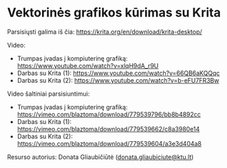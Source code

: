 # Vektorinės grafikos kūrimas su Krita

Parsisiųsti galima iš čia: https://krita.org/en/download/krita-desktop/

Video:
* Trumpas įvadas į kompiuterinę grafiką: https://www.youtube.com/watch?v=xlqH9dA_r9U
* Darbas su Krita (1): https://www.youtube.com/watch?v=66QB6aKQQqc
* Darbas su Krita (2): https://www.youtube.com/watch?v=b-eFU7FR3Bw

Video šaltiniai parsisiuntimui:
* Trumpas įvadas į kompiuterinę grafiką: https://vimeo.com/blaztoma/download/779539796/bb8b4892cc
* Darbas su Krita (1): https://vimeo.com/blaztoma/download/779539662/c8a3980e14
* Darbas su Krita (2): https://vimeo.com/blaztoma/download/779539604/a3e3d404a8

Resurso autorius: Donata Gliaubičiūtė (donata.gliaubiciute@ktu.lt)
